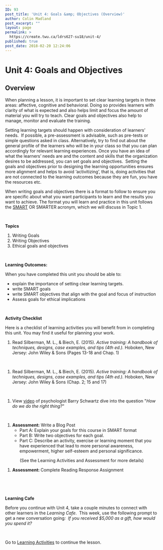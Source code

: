 ```yaml
---
ID: 93
post_title: 'Unit 4: Goals &amp; Objectives (Overview)'
author: Colin Madland
post_excerpt: ""
layout: page
permalink: >
  https://create.twu.ca/ldrs627-su18/unit-4/
published: true
post_date: 2018-02-20 12:24:06
---
```

<h1><strong>Unit 4: Goals and Objectives</strong></h1>

<h2><strong>Overview</strong></h2>

When planning a lesson, it is important to set clear learning targets in three areas: affective, cognitive and behavioral. Doing so provides learners with clarity of what is expected and also helps limit and focus the amount of material you will try to teach. Clear goals and objectives also help to manage, monitor and evaluate the training.

Setting learning targets should happen with consideration of learners’ needs.  If possible, a pre-assessment is advisable, such as pre-tests or simple questions asked in class. Alternatively, try to find out about the general profile of the learners who will be in your class so that you can plan accordingly for relevant learning experiences. Once you have an idea of what the learners’ needs are and the content and skills that the organization desires to be addressed, you can set goals and objectives.  Setting the goals and objectives prior to designing the learning opportunities ensures more alignment and helps to avoid ‘activitizing’, that is, doing activities that are not connected to the learning outcomes because they are fun, you have the resources etc.

When writing goals and objectives there is a format to follow to ensure you are specific about what you want participants to learn and the results you want to achieve. The format you will learn and practice in this unit follows the <a href="https://www.smartsheet.com/blog/essential-guide-writing-smart-goals">SMART</a> OR SMARTER acronym, which we will discuss in Topic 1.

&nbsp;

<strong>Topics</strong>

<ol>
    <li>Writing Goals</li>
    <li>Writing Objectives</li>
    <li>Ethical goals and objectives</li>
</ol>

&nbsp;

<strong>Learning Outcomes:</strong>

When you have completed this unit you should be able to:

<ul>
    <li>explain the importance of setting clear learning targets.</li>
    <li>write SMART goals</li>
    <li>write SMART objectives that align with the goal and focus of instruction</li>
    <li>Assess goals for ethical implications</li>
</ul>

&nbsp;

<strong>Activity Checklist</strong>

Here is a checklist of learning activities you will benefit from in completing this unit. You may find it useful for planning your work.

<ol>
    <li>Read Silberman, M. L., &amp; Biech, E. (2015). <em>Active training: A handbook of techniques, designs, case examples, and tips (4th ed.).</em> Hoboken, New Jersey: John Wiley &amp; Sons (Pages 13-18 and Chap. 1)</li>
</ol>

&nbsp;

<ol>
    <li>Read Silberman, M. L., &amp; Biech, E. (2015). <em>Active training: A handbook of techniques, designs, case examples, and tips (4th ed.).</em> Hoboken, New Jersey: John Wiley &amp; Sons (Chap. 2; 15 and 17)</li>
</ol>

&nbsp;

<ol>
    <li>View <a href="https://www.ted.com/talks/barry_schwartz_using_our_practical_wisdom?utm_campaign=tedspread&amp;utm_medium=referral&amp;utm_source=tedcomshare">video</a> of psychologist Barry Schwartz dive into the question "<em>How do we do the right thing?</em>"</li>
</ol>

&nbsp;

<ol>
    <li><strong>Assessment:</strong> Write a Blog Post
<ul>
    <li>Part A: Explain your goals for this course in SMART format</li>
    <li>Part B: Write two objectives for each goal.</li>
    <li>Part C: Describe an activity, exercise or learning moment that you have experienced that lead to more personal awareness, empowerment, higher self-esteem and personal significance.</li>
</ul>
</li>
</ol>

<p style="text-align: center">(See the Learning Activities and Assessment for more details)</p>

<ol>
    <li><strong>Assessment: </strong>Complete Reading Response Assignment</li>
</ol>

&nbsp;

<strong> </strong>

<strong>Learning Cafe </strong>

Before you continue with Unit 4, take a couple minutes to connect with other learners in the <em>Learning Cafe</em>.  This week, use the following prompt to get a new conversation going<em>:  If you received $5,000 as a gift, how would you spend it?</em>

&nbsp;

Go to <a href="https://create.twu.ca/ldrs627-su18/unit-4-learning-activities/">Learning Activities</a> to continue the lesson.

&nbsp;